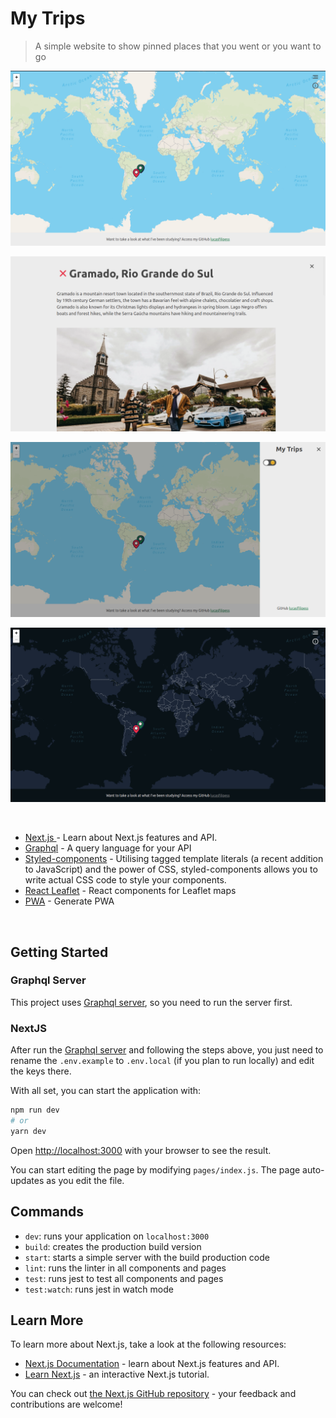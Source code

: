 
# My Trips 
> A simple website to show pinned places that you went or you want to go
<p align="center">
  <img alt="My Trips" src="./public/img/screen1.png" >
</p>
<p align="center">
  <img alt="My Trips" src="./public/img/screen2.png" >
</p>
<p align="center">
  <img alt="My Trips" src="./public/img/screen3.png" >
</p>
<p align="center">
  <img alt="My Trips" src="./public/img/screen4.png" >
</p>
<br/>

- [Next.js ](https://nextjs.org/docs) - Learn about Next.js features and API.
- [Graphql](https://graphql.org/) - A query language for your API
- [Styled-components](https://styled-components.com/) - Utilising tagged template literals (a recent addition to JavaScript) and the power of CSS, styled-components allows you to write actual CSS code to style your components.
- [React Leaflet](https://react-leaflet.js.org/) - React components for Leaflet maps
- [PWA](https://github.com/shadowwalker/next-pwa) - Generate PWA
<br/>

## Getting Started
### Graphql Server

This project uses [Graphql server](https://github.com/lucasfilipess/my-trips-graphql), so you need to run the server first.
### NextJS

After run the [Graphql server](https://github.com/lucasfilipess/my-trips-graphql) and following the steps above, you just need to rename
the `.env.example` to `.env.local` (if you plan to run locally) and edit the keys there.

With all set, you can start the application with:

```bash
npm run dev
# or
yarn dev
```

Open [http://localhost:3000](http://localhost:3000) with your browser to see the result.

You can start editing the page by modifying `pages/index.js`. The page auto-updates as you edit the file.

## Commands

- `dev`: runs your application on `localhost:3000`
- `build`: creates the production build version
- `start`: starts a simple server with the build production code
- `lint`: runs the linter in all components and pages
- `test`: runs jest to test all components and pages
- `test:watch`: runs jest in watch mode
## Learn More

To learn more about Next.js, take a look at the following resources:

- [Next.js Documentation](https://nextjs.org/docs) - learn about Next.js features and API.
- [Learn Next.js](https://nextjs.org/learn) - an interactive Next.js tutorial.

You can check out [the Next.js GitHub repository](https://github.com/vercel/next.js/) - your feedback and contributions are welcome!
